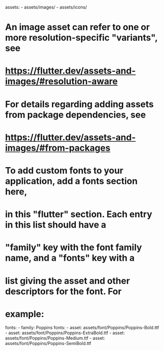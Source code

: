 assets:
    - assets/images/
    - assets/icons/

  # An image asset can refer to one or more resolution-specific "variants", see
  # https://flutter.dev/assets-and-images/#resolution-aware

  # For details regarding adding assets from package dependencies, see
  # https://flutter.dev/assets-and-images/#from-packages

  # To add custom fonts to your application, add a fonts section here,
  # in this "flutter" section. Each entry in this list should have a
  # "family" key with the font family name, and a "fonts" key with a
  # list giving the asset and other descriptors for the font. For
  # example:
fonts:
    - family: Poppins
      fonts:
        - asset: assets/font/Poppins/Poppins-Bold.ttf
        - asset: assets/font/Poppins/Poppins-ExtraBold.ttf
        - asset: assets/font/Poppins/Poppins-Medium.ttf
        - asset: assets/font/Poppins/Poppins-SemiBold.ttf
